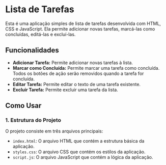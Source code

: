 # Lista de Tarefas

Esta é uma aplicação simples de lista de tarefas desenvolvida com HTML, CSS e JavaScript. Ela permite adicionar novas tarefas, marcá-las como concluídas, editá-las e excluí-las.

## Funcionalidades

- **Adicionar Tarefa:** Permite adicionar novas tarefas à lista.
- **Marcar como Concluída:** Permite marcar uma tarefa como concluída. Todos os botões de ação serão removidos quando a tarefa for concluída.
- **Editar Tarefa:** Permite editar o texto de uma tarefa existente.
- **Excluir Tarefa:** Permite excluir uma tarefa da lista.

## Como Usar

### 1. Estrutura do Projeto

O projeto consiste em três arquivos principais:

- `index.html`: O arquivo HTML que contém a estrutura básica da aplicação.
- `styles.css`: O arquivo CSS que contém os estilos da aplicação.
- `script.js`: O arquivo JavaScript que contém a lógica da aplicação.


